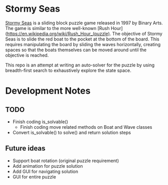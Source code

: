 # Stormy Seas
[Stormy Seas](http://www.geekyhobbies.com/stormy-seas-seafaring-puzzle-game-review-puzzled/) is a sliding block puzzle game released in 1997 by Binary Arts. The game is similar to the more well-known [Rush Hour](https://en.wikipedia.org/wiki/Rush_Hour_(puzzle). The objective of Stormy Seas is to slide the red boat to the pocket at the bottom of the board. This requires manipulating the board by sliding the waves horizontally, creating spaces so that the boats themselves can be moved around until the objective is reached.

This repo is an attempt at writing an auto-solver for the puzzle by using breadth-first search to exhaustively explore the state space.

# Development Notes
## TODO
* Finish coding is_solvable()
    * Finish coding move related methods on Boat and Wave classes
* Convert is_solvable() to solve() and return solution steps

## Future ideas
* Support boat rotation (original puzzle requirement)
* Add animation for puzzle solution
* Add GUI for navigating solution
* GUI for entire puzzle
